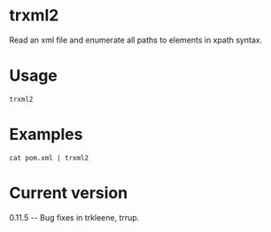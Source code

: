 # trxml2

Read an xml file and enumerate all paths to elements in xpath syntax.

# Usage

    trxml2

# Examples

    cat pom.xml | trxml2

# Current version

0.11.5 -- Bug fixes in trkleene, trrup.
